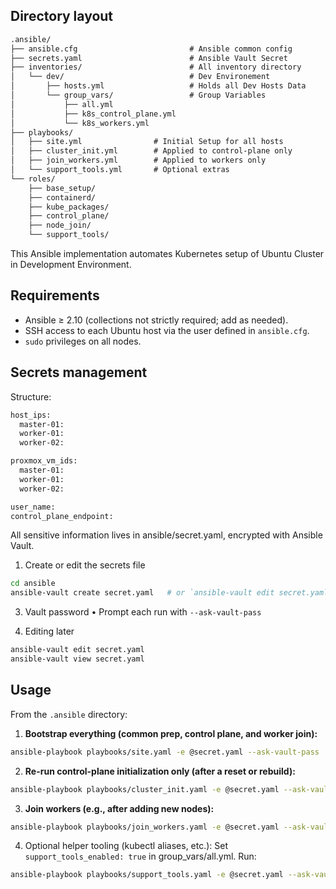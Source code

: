 ## Directory layout

```txt
.ansible/
├── ansible.cfg                         # Ansible common config
├── secrets.yaml                        # Ansible Vault Secret
├── inventories/                        # All inventory directory
│   └── dev/                            # Dev Environement
│       ├── hosts.yml                   # Holds all Dev Hosts Data
│       └── group_vars/                 # Group Variables
│           ├── all.yml
│           ├── k8s_control_plane.yml
│           └── k8s_workers.yml
├── playbooks/
│   ├── site.yml                # Initial Setup for all hosts
│   ├── cluster_init.yml        # Applied to control-plane only
│   ├── join_workers.yml        # Applied to workers only
│   └── support_tools.yml       # Optional extras
└── roles/
    ├── base_setup/
    ├── containerd/
    ├── kube_packages/
    ├── control_plane/
    ├── node_join/
    └── support_tools/
```

This Ansible implementation automates Kubernetes setup of Ubuntu Cluster in Development Environment.

## Requirements

- Ansible ≥ 2.10 (collections not strictly required; add as needed).
- SSH access to each Ubuntu host via the user defined in `ansible.cfg`.
- `sudo` privileges on all nodes.

## Secrets management

Structure:
```txt
host_ips:
  master-01: 
  worker-01: 
  worker-02: 

proxmox_vm_ids:
  master-01: 
  worker-01: 
  worker-02: 

user_name: 
control_plane_endpoint: 
```

All sensitive information lives in ansible/secret.yaml, encrypted with Ansible Vault.

1. Create or edit the secrets file
```bash
cd ansible
ansible-vault create secret.yaml   # or `ansible-vault edit secret.yaml`
```

3. Vault password
 • Prompt each run with `--ask-vault-pass`

4. Editing later
```bash
ansible-vault edit secret.yaml
ansible-vault view secret.yaml
```

## Usage

From the `.ansible` directory:

1. **Bootstrap everything (common prep, control plane, and worker join):**
```bash
ansible-playbook playbooks/site.yaml -e @secret.yaml --ask-vault-pass
```
2. **Re-run control-plane initialization only (after a reset or rebuild):**
```bash
ansible-playbook playbooks/cluster_init.yaml -e @secret.yaml --ask-vault-pass
```
3. **Join workers (e.g., after adding new nodes):**
```bash
ansible-playbook playbooks/join_workers.yaml -e @secret.yaml --ask-vault-pass
 ```
4. Optional helper tooling (kubectl aliases, etc.):
Set `support_tools_enabled: true` in group_vars/all.yml.
Run:
```bash
ansible-playbook playbooks/support_tools.yaml -e @secret.yaml --ask-vault-pass
```

